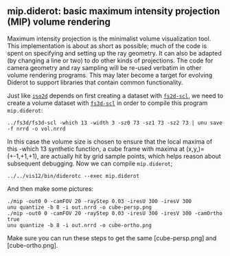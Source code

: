 ## mip.diderot: basic maximum intensity projection (MIP) volume rendering

Maximum intensity projection is the minimalist volume visualization
tool. This implementation is about as short as possible; much of the code is
spent on specifying and setting up the ray geometry. It can also be adapted
(by changing a line or two) to do other kinds of projections.  The code for
camera geometry and ray sampling will be re-used verbatim in other volume
rendering programs. This may later become a target for evolving Diderot to
support libraries that contain common functionality.

Just like [`iso2d`](../iso2d) depends on first creating a dataset with
[`fs2d-scl`](../fs2d), we need to create a volume dataset with [`fs3d-scl`](../fs3d)
in order to compile this program `mip.diderot`:

	../fs3d/fs3d-scl -which 13 -width 3 -sz0 73 -sz1 73 -sz2 73 | unu save -f nrrd -o vol.nrrd

In this case the volume size is chosen to ensure that the local maxima of
this -which 13 synthetic function, a cube frame with maxima at
(x,y,)=(+-1,+1,+1), are actually hit by grid sample points, which helps
reason about subsequent debugging.  Now we can compile `mip.diderot`;

	../../vis12/bin/diderotc --exec mip.diderot

And then make some pictures:

	./mip -out0 0 -camFOV 20 -rayStep 0.03 -iresU 300 -iresV 300
	unu quantize -b 8 -i out.nrrd -o cube-persp.png
	./mip -out0 0 -camFOV 20 -rayStep 0.03 -iresU 300 -iresV 300 -camOrtho true
	unu quantize -b 8 -i out.nrrd -o cube-ortho.png

Make sure you can run these steps to get the same [cube-persp.png] and [cube-ortho.png].


